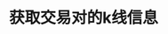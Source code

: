 ---
title: 获取交易对的k线信息
position_number: 15
type: get
description: /v1/future-u/market/public/q/kline
parameters:
    -
        name: symbol
        type: string
        mandatory: true
        default: N/A
        description: 交易对
        ranges:
    -
        name: interval
        type: string
        mandatory: true
        default: N/A
        description: 时间间隔
        ranges: 1m;5m;15m;30m;1h;4h;1d;1w
    -
        name: startTime
        type: integer
        mandatory: false
        default: N/A
        description: 起始时间
        ranges:
    -
        name: endTime
        type: integer
        mandatory: false
        default: N/A
        description: 结束时间
        ranges:
    -
        name: limit
        type: integer
        mandatory: false
        default: N/A
        description: 限制条数
        ranges:
content_markdown: 注：**此方法不需要签名**
left_code_blocks:
    -
        code_block: "public void getKLine() {\r\n\tString text = HttpUtil.get(URL + \"/data/api/v1/future-u/market/getKLine?market=btc_usdt&type=1min&since=0\");\r\n\tSystem.out.println(text);\r\n}"
        title: Java
        language: java
right_code_blocks:
    - code_block: |-
        {
         "msgInfo": {
            "code": "",
            "msg": ""
          },
          "msg": "",
          "data": [
            {
              "a": 0, //成交量
              "c": 0, //结束价
              "h": 0, //最高价
              "l": 0, //最低价
              "o": 0, //开始价
              "s": "", //交易对
              "t": 0, //时间
              "v": 0 //成交额
            }
          ],
          "code": 200
        }
      title: Response
      language: json
---